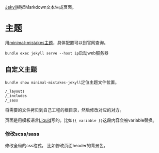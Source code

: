 [Jekyll](https://jekyllrb.com/)根据Markdown文本生成页面。

# 主题
用[minimal-mistakes主题](https://mmistakes.github.io/minimal-mistakes/)，具体配置可以到官网查询。

`bundle exec jekyll serve --host ip`启动web服务器


## 自定义主题

 `bundle show minimal-mistakes-jekyll`定位主题文件位置。
 ```bash
 /_layouts
/_includes
/_sass
 ```
 将需要的文件拷贝到自己工程的根目录，然后修改对应的对方。

 页面是用模板语言[Liquid](https://jekyllrb.com/docs/liquid/)写的。比如`{{ variable }}`这段内容会被variable替换。

 ### 修改scss/sass
 修改全局的css格式。
比如修改页面header的背景色。